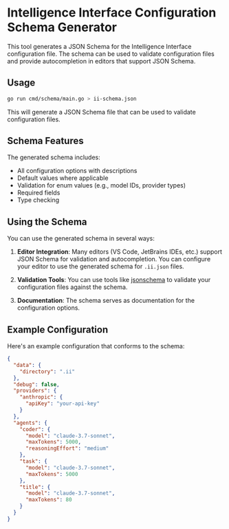 # Intelligence Interface Configuration Schema Generator

This tool generates a JSON Schema for the Intelligence Interface configuration file. The schema can be used to validate configuration files and provide autocompletion in editors that support JSON Schema.

## Usage

```bash
go run cmd/schema/main.go > ii-schema.json
```

This will generate a JSON Schema file that can be used to validate configuration files.

## Schema Features

The generated schema includes:

- All configuration options with descriptions
- Default values where applicable
- Validation for enum values (e.g., model IDs, provider types)
- Required fields
- Type checking

## Using the Schema

You can use the generated schema in several ways:

1. **Editor Integration**: Many editors (VS Code, JetBrains IDEs, etc.) support JSON Schema for validation and autocompletion. You can configure your editor to use the generated schema for `.ii.json` files.

2. **Validation Tools**: You can use tools like [jsonschema](https://github.com/Julian/jsonschema) to validate your configuration files against the schema.

3. **Documentation**: The schema serves as documentation for the configuration options.

## Example Configuration

Here's an example configuration that conforms to the schema:

```json
{
  "data": {
    "directory": ".ii"
  },
  "debug": false,
  "providers": {
    "anthropic": {
      "apiKey": "your-api-key"
    }
  },
  "agents": {
    "coder": {
      "model": "claude-3.7-sonnet",
      "maxTokens": 5000,
      "reasoningEffort": "medium"
    },
    "task": {
      "model": "claude-3.7-sonnet",
      "maxTokens": 5000
    },
    "title": {
      "model": "claude-3.7-sonnet",
      "maxTokens": 80
    }
  }
}
```